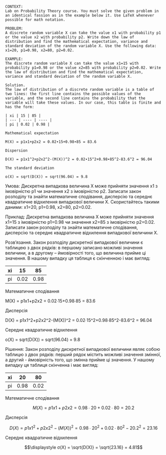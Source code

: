 ```
CONTEXT:
Lab on Probability Theory course. You must solve the given problem in an identical fassion as in the example below it. Use LaTeX whenever possible for math notation.

PROBLEM:
A discrete random variable X can take the value x1 with probability p1 or the value x2 with probability p2. Write down the law of distribution and find the mathematical expectation, variance and standard deviation of the random variable X. Use the following data: x1=20, p1=0.98, x2=80, p2=0.02.

EXAMPLE:
The discrete random variable X can take the value x1=15 with probability p1=0.98 or the value x2=85 with probability p2=0.02. Write the law of distribution and find the mathematical expectation, variance and standard deviation of the random variable X.

Solution.
The law of distribution of a discrete random variable is a table of two lines: the first line contains the possible values of the variable, and the second line contains the probability that the variable will take these values. In our case, this table is finite and has the form:

| xi | 15 | 85 |
| --- | ---- | ---- |
| pi | 0.02 | 0.98 |

Mathematical expectation

M(X) = p1x1+p2x2 = 0.02∙15+0.98∙85 = 83.6

Dispersion

D(X) = p1x1^2+p2x2^2-(M(X))^2 = 0.02∙15^2+0.98∙85^2-83.6^2 = 96.04

The standard deviation

ο(X) = sqrt(D(X)) = sqrt(96.04) = 9.8
```

Умова:
Дискретна випадкова величина X може прийняти значення x1 з імовірністю p1 чи значення x2 з імовірністю p2. Записати закон розподілу та знайти математичне сподівання, дисперсію та середнє квадратичне відхилення випадкової величини X. Скористайтесь такими даними: x1=20, p1=0.98, x2=80, p2=0.02.

Приклад:
Дискретна випадкова величина X може прийняти значення x1=15 з імовірністю p1=0.98 чи значення x2=85 з імовірністю p2=0.02. Записати закон розподілу та знайти математичне сподівання, дисперсію та середнє квадратичне відхилення випадкової величини X.

Розв’язання.
Закон розподілу дискретної випадкової величини є таблицею з двох рядків: в першому записано можливі значення величини, а в другому – ймовірності того, що величина прийме ці значення. В нашому випадку ця таблиця є скінченною і має вигляд:

| xi  | 15   | 85   |
| --- | ---- | ---- |
| pi  | 0.02 | 0.98 |

Математичне сподівання

M(X) = p1x1+p2x2 = 0.02∙15+0.98∙85 = 83.6

Дисперсія

D(X) = p1x1^2+p2x2^2-(M(X))^2 = 0.02∙15^2+0.98∙85^2-83.6^2 = 96.04

Середнє квадратичне відхилення

ο(X) = sqrt(D(X)) = sqrt(96.04) = 9.8

Рішення:
Закон розподілу дискретної випадкової величини являє собою таблицю з двох рядків: перший рядок містить можливі значення змінної, а другий - ймовірність того, що змінна прийме ці значення. У нашому випадку ця таблиця скінченна і має вигляд:

| xi  | 20   | 80   |
| --- | ---- | ---- |
| pi  | 0.98 | 0.02 |

Математичне сподівання

$$\displaystyle M(X) = p1x1+p2x2 = 0.98∙20+0.02∙80 = 20.2$$

Дисперсія

$$\displaystyle D(X) = p1x1^2+p2x2^2-(M(X))^2 = 0.98∙20^2+0.02∙80^2-20.2^2 = 23.16$$

Середнє квадратичне відхилення

$$\displaystyle σ(X) = \sqrt{D(X)} = \sqrt{23.16} = 4.81$$
